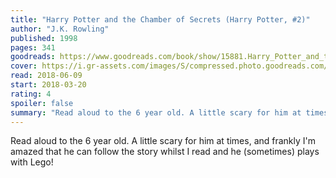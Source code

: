 ```yaml
---
title: "Harry Potter and the Chamber of Secrets (Harry Potter, #2)"
author: "J.K. Rowling"
published: 1998
pages: 341
goodreads: https://www.goodreads.com/book/show/15881.Harry_Potter_and_the_Chamber_of_Secrets
cover: https://i.gr-assets.com/images/S/compressed.photo.goodreads.com/books/1474169725l/15881._SX98_.jpg
read: 2018-06-09
start: 2018-03-20
rating: 4
spoiler: false
summary: "Read aloud to the 6 year old. A little scary for him at times, and frankly I'm amazed that he can follow the story whilst I read and he (sometimes) plays with Lego!"
---
```


Read aloud to the 6 year old. A little scary for him at times, and frankly I'm amazed that he can follow the story whilst I read and he (sometimes) plays with Lego!